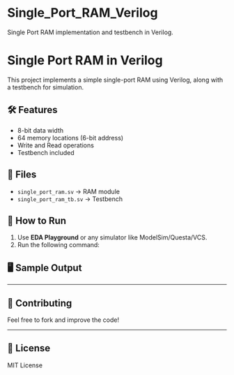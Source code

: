 # Single_Port_RAM_Verilog
Single Port RAM implementation and testbench in Verilog.
# Single Port RAM in Verilog

This project implements a simple single-port RAM using Verilog, along with a testbench for simulation.

## 🛠 Features
- 8-bit data width  
- 64 memory locations (6-bit address)  
- Write and Read operations  
- Testbench included  

## 📜 Files
- `single_port_ram.sv` → RAM module  
- `single_port_ram_tb.sv` → Testbench  

## 🚀 How to Run
1. Use **EDA Playground** or any simulator like ModelSim/Questa/VCS.  
2. Run the following command:

## 🖥 Sample Output


---
## 🤝 Contributing
Feel free to fork and improve the code!

---
## 📜 License
MIT License
